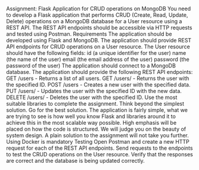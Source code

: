 Assignment: Flask Application for CRUD operations on MongoDB
You need to develop a Flask application that performs CRUD (Create, Read, Update, Delete) operations on a MongoDB database for a User resource using a REST API. The REST API endpoints should be accessible via HTTP requests and tested using Postman.
Requirements
The application should be developed using Flask and MongoDB.
The application should provide REST API endpoints for CRUD operations on a User resource.
The User resource should have the following fields:
id (a unique identifier for the user)
name (the name of the user)
email (the email address of the user)
password (the password of the user)
The application should connect to a MongoDB database.
The application should provide the following REST API endpoints:
GET /users - Returns a list of all users.
GET /users/<id> - Returns the user with the specified ID.
POST /users - Creates a new user with the specified data.
PUT /users/<id> - Updates the user with the specified ID with the new data.
DELETE /users/<id> - Deletes the user with the specified ID.
Use the most suitable libraries to complete the assignment. Think beyond the simplest solution. Go for the best solution.
The application is fairly simple, what we are trying to see is how well you know Flask and libraries around it to achieve this in the most scalable way possible.
High emphasis will be placed on how the code is structured.
We will judge you on the beauty of system design. A plain solution to the assignment will not take you further.
Using Docker is mandatory
Testing
Open Postman and create a new HTTP request for each of the REST API endpoints.
Send requests to the endpoints to test the CRUD operations on the User resource.
Verify that the responses are correct and the database is being updated correctly.
